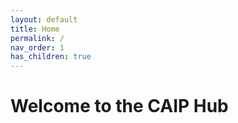 ```yaml
---
layout: default
title: Home
permalink: /
nav_order: 1
has_children: true
---
```


# Welcome to the CAIP Hub